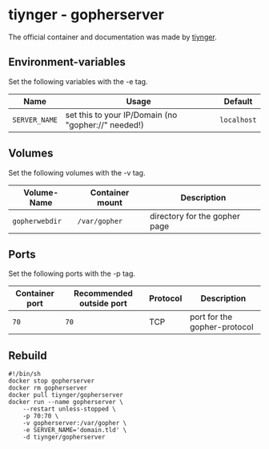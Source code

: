 # tiynger - gopherserver

The official container and documentation was made by [tiynger](https://hub.docker.com/r/tiynger/gopherserver).

## Environment-variables

Set the following variables with the -e tag.

| Name          | Usage                                               | Default     |
| ------------- | --------------------------------------------------- | ----------- |
| `SERVER_NAME` | set this to your IP/Domain (no "gopher://" needed!) | `localhost` |

## Volumes

Set the following volumes with the -v tag.

| Volume-Name    | Container mount | Description                   |
| -------------- | --------------- | ----------------------------- |
| `gopherwebdir` | `/var/gopher`   | directory for the gopher page |

## Ports

Set the following ports with the -p tag.

| Container port | Recommended outside port | Protocol | Description                  |
| -------------- | ------------------------ | -------- | ---------------------------- |
| `70`           | `70`                     | TCP      | port for the gopher-protocol |

## Rebuild

```shell
#!/bin/sh
docker stop gopherserver
docker rm gopherserver
docker pull tiynger/gopherserver
docker run --name gopherserver \
    --restart unless-stopped \
    -p 70:70 \
    -v gopherserver:/var/gopher \
    -e SERVER_NAME='domain.tld' \
    -d tiynger/gopherserver
```
